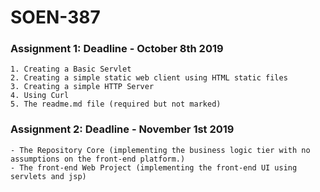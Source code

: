 # SOEN-387
### Assignment 1: Deadline - October 8th 2019
```
1. Creating a Basic Servlet
2. Creating a simple static web client using HTML static files
3. Creating a simple HTTP Server
4. Using Curl
5. The readme.md file (required but not marked)
```

### Assignment 2: Deadline - November 1st 2019

```
- The Repository Core (implementing the business logic tier with no assumptions on the front-end platform.)
- The front-end Web Project (implementing the front-end UI using servlets and jsp)
```
